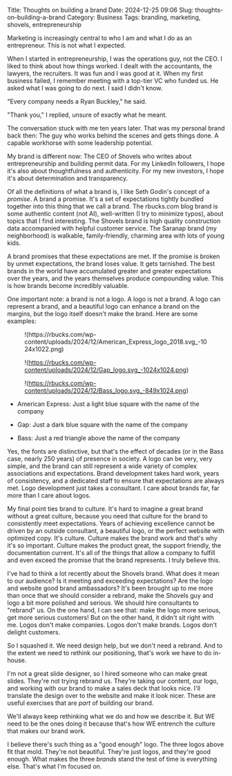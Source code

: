Title: Thoughts on building a brand
Date: 2024-12-25 09:06
Slug: thoughts-on-building-a-brand
Category: Business
Tags: branding, marketing, shovels, entrepreneurship

Marketing is increasingly central to who I am and what I do as an entrepreneur. This is not what I expected. 

When I started in entrepreneurship, I was the operations guy, not the CEO. I liked to think about how things worked. I dealt with the accountants, the lawyers, the recruiters. It was fun and I was good at it. When my first business failed, I remember meeting with a top-tier VC who funded us. He asked what I was going to do next. I said I didn't know. 

"Every company needs a Ryan Buckley," he said. 

"Thank you," I replied, unsure of exactly what he meant. 

The conversation stuck with me ten years later. That was my personal brand back then: The guy who works behind the scenes and gets things done. A capable workhorse with some leadership potential. 

My brand is different now: The CEO of Shovels who writes about entrepreneurship and building permit data. For my LinkedIn followers, I hope it's also about thoughtfulness and authenticity. For my new investors, I hope it's about determination and transparency.

Of all the definitions of what a brand is, I like Seth Godin's concept of a *promise*. A brand a promise. It's a set of expectations tightly bundled together into this thing that we call a brand. The rbucks.com blog brand is some authentic content (not AI), well-written (I try to minimize typos), about topics that I find interesting. The Shovels brand is high quality construction data accompanied with helpful customer service. The Saranap brand (my neighborhood) is walkable, family-friendly, charming area with lots of young kids. 

A brand promises that these expectations are met. If the promise is broken by unmet expectations, the brand loses value. It gets tarnished. The best brands in the world have accumulated greater and greater expectations over the years, and the years themselves produce compounding value. This is how brands become incredibly valuable.

One important note: a brand is not a logo. A logo is not a brand. A logo can represent a brand, and a beautiful logo can enhance a brand on the margins, but the logo itself doesn't make the brand. Here are some examples:

<figure class="wp-block-image size-large">!(https://rbucks.com/wp-content/uploads/2024/12/American_Express_logo_2018.svg_-1024x1022.png)

!(https://rbucks.com/wp-content/uploads/2024/12/Gap_logo.svg_-1024x1024.png)

!(https://rbucks.com/wp-content/uploads/2024/12/Bass_logo.svg_-849x1024.png)
</figure>

- American Express: Just a light blue square with the name of the company

- Gap: Just a dark blue square with the name of the company

- Bass: Just a red triangle above the name of the company

Yes, the fonts are distinctive, but that's the effect of decades (or in the Bass case, nearly 250 years) of presence in society. A logo can be very, very simple, and the brand can still represent a wide variety of complex associations and expectations. Brand development takes hard work, years of consistency, and a dedicated staff to ensure that expectations are always met. Logo development just takes a consultant. I care about brands far, far more than I care about logos.

My final point ties brand to culture. It's hard to imagine a great brand without a great culture, because you need that culture for the brand to consistently meet expectations. Years of achieving excellence cannot be driven by an outside consultant, a beautiful logo, or the perfect website with optimized copy. It's culture. Culture makes the brand work and that's why it's so important. Culture makes the product great, the support friendly, the documentation current. It's all of the things that allow a company to fulfill and even exceed the promise that the brand represents. I truly believe this. 

I've had to think a lot recently about the Shovels brand. What does it mean to our audience? Is it meeting and exceeding expectations? Are the logo and website good brand ambassadors? It's been brought up to me more than once that we should consider a rebrand, make the Shovels guy and logo a bit more polished and serious. We should hire consultants to "rebrand" us. On the one hand, I can see that: make the logo more serious, get more serious customers! But on the other hand, it didn't sit right with me. Logos don't make companies. Logos don't make brands. Logos don't delight customers. 

So I squashed it. We need design help, but we don't need a rebrand. And to the extent we need to rethink our positioning, that's work we have to do in-house.

I'm not a great slide designer, so I hired someone who can make great slides. They're not trying rebrand us. They're taking our content, our logo, and working with our brand to make a sales deck that looks nice. I'll translate the design over to the website and make it look nicer. These are useful exercises that are *part* of building our brand. 

We'll always keep rethinking what we do and how we describe it. But WE need to be the ones doing it because that's how WE entrench the culture that makes our brand work. 

I believe there's such thing as a "good enough" logo. The three logos above fit that mold. They're not beautiful. They're just logos, and they're good enough. What makes the three *brands* stand the test of time is everything else. That's what I'm focused on.